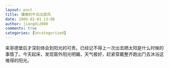 ```yaml
---
layout: post
title: 慵懒的午后北欧风
date: 2009-02-01 13:08
author: jiangdi2000
comments: true
categories: [Uncategorized]
---
```

<div id="msgcns!C840C88DA912213B!1378" class="bvMsg"> 来哥德堡后才深刻体会到阳光的可贵。已经记不得上一次出去晒太阳是什么时候的事情了。今天起床，发现窗外阳光明媚，天气极好，赶紧穿戴整齐跑出门去沐浴这难得的阳光。<br /><br /><span><a href="http://jiangdi2000.files.wordpress.com/2009/02/dscf2407ps.jpg?w=300" target="_blank" rel="WLPP;url=http://jiangdi2000.files.wordpress.com/2009/02/dscf2407ps.jpg?w=300"><img src="http://jiangdi2000.files.wordpress.com/2009/02/dscf2407ps.jpg?w=300" alt="" /></a><br /><br /></span><span><a href="http://jiangdi2000.files.wordpress.com/2009/02/dscf2406ps.jpg?w=300" target="_blank" rel="WLPP;url=http://jiangdi2000.files.wordpress.com/2009/02/dscf2406ps.jpg?w=300"><img src="http://jiangdi2000.files.wordpress.com/2009/02/dscf2406ps.jpg?w=300" alt="" /></a><br /><br /></span><span><a href="http://jiangdi2000.files.wordpress.com/2009/02/dscf2416ps.jpg?w=300" target="_blank" rel="WLPP;url=http://jiangdi2000.files.wordpress.com/2009/02/dscf2416ps.jpg?w=300"><img src="http://jiangdi2000.files.wordpress.com/2009/02/dscf2416ps.jpg?w=300" alt="" /></a></span><br /> <br /></div>
